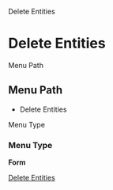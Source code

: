 
Delete Entities
# Delete Entities



Menu Path
## Menu Path



- Delete Entities

Menu Type
### Menu Type

**Form**


[Delete Entities](../../functional-guide/form/form-delete-entities.md)